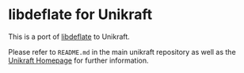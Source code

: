 # libdeflate for Unikraft

This is a port of [libdeflate](https://github.com/ebiggers/libdeflate) to Unikraft.

Please refer to `README.md` in the main unikraft repository as well as the [Unikraft Homepage](https://unikraft.org/) for further information.
